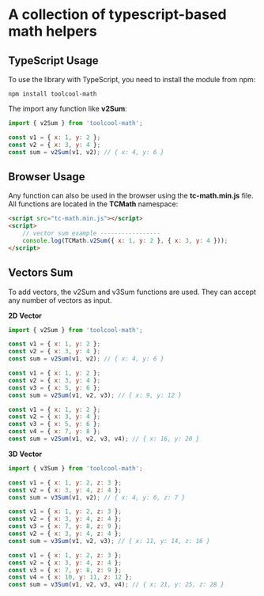 # A collection of typescript-based math helpers

## TypeScript Usage

To use the library with TypeScript, you need to install the module from npm:

```
npm install toolcool-math
```

The import any function like **v2Sum**:
```js
import { v2Sum } from 'toolcool-math';

const v1 = { x: 1, y: 2 };
const v2 = { x: 3, y: 4 };
const sum = v2Sum(v1, v2); // { x: 4, y: 6 }
```

## Browser Usage

Any function can also be used in the browser using the **tc-math.min.js** file. All functions are located in the **TCMath** namespace:

```html
<script src="tc-math.min.js"></script>
<script>
    // vector sum example -----------------
    console.log(TCMath.v2Sum({ x: 1, y: 2 }, { x: 3, y: 4 }));
</script>
```

## Vectors Sum

To add vectors, the v2Sum and v3Sum functions are used. They can accept any number of vectors as input.

**2D Vector**
```js
import { v2Sum } from 'toolcool-math';

const v1 = { x: 1, y: 2 };
const v2 = { x: 3, y: 4 };
const sum = v2Sum(v1, v2); // { x: 4, y: 6 }

const v1 = { x: 1, y: 2 };
const v2 = { x: 3, y: 4 };
const v3 = { x: 5, y: 6 };
const sum = v2Sum(v1, v2, v3); // { x: 9, y: 12 }

const v1 = { x: 1, y: 2 };
const v2 = { x: 3, y: 4 };
const v3 = { x: 5, y: 6 };
const v4 = { x: 7, y: 8 };
const sum = v2Sum(v1, v2, v3, v4); // { x: 16, y: 20 }
```

**3D Vector**
```js
import { v3Sum } from 'toolcool-math';

const v1 = { x: 1, y: 2, z: 3 };
const v2 = { x: 3, y: 4, z: 4 };
const sum = v3Sum(v1, v2); // { x: 4, y: 6, z: 7 }

const v1 = { x: 1, y: 2, z: 3 };
const v2 = { x: 3, y: 4, z: 4 };
const v3 = { x: 7, y: 8, z: 9 };
const v2 = { x: 3, y: 4, z: 4 };
const sum = v3Sum(v1, v2, v3); // { x: 11, y: 14, z: 16 }

const v1 = { x: 1, y: 2, z: 3 };
const v2 = { x: 3, y: 4, z: 4 };
const v3 = { x: 7, y: 8, z: 9 };
const v4 = { x: 10, y: 11, z: 12 };
const sum = v3Sum(v1, v2, v3, v4); // { x: 21, y: 25, z: 28 }
```